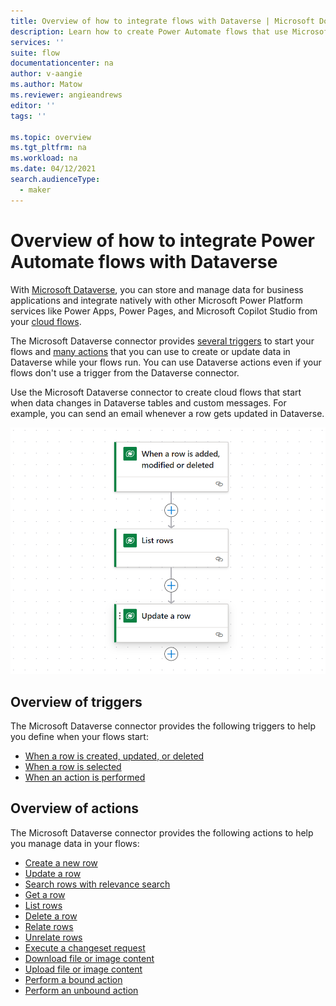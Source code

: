 ```yaml
---
title: Overview of how to integrate flows with Dataverse | Microsoft Docs
description: Learn how to create Power Automate flows that use Microsoft Dataverse, including triggers and actions.
services: ''
suite: flow
documentationcenter: na
author: v-aangie
ms.author: Matow
ms.reviewer: angieandrews
editor: ''
tags: ''

ms.topic: overview
ms.tgt_pltfrm: na
ms.workload: na
ms.date: 04/12/2021
search.audienceType: 
  - maker
---
```


# Overview of how to integrate Power Automate flows with Dataverse

With [Microsoft Dataverse](https://powerplatform.microsoft.com/dataverse/?ef_id=4425b9cfc5191d82cc2ed9a8b6fe9233:G:s&OCID=AID2100430_SEM_4425b9cfc5191d82cc2ed9a8b6fe9233:G:s&msclkid=4425b9cfc5191d82cc2ed9a8b6fe9233), you can store and manage data for business applications and integrate natively with other Microsoft Power Platform services like Power Apps, Power Pages, and Microsoft Copilot Studio from your [cloud flows](../overview-cloud.md).

The Microsoft Dataverse connector provides [several triggers](#overview-of-triggers) to start your flows and [many actions](#overview-of-actions) that you can use to create or update data in Dataverse while your flows run. You can use Dataverse actions even if your flows don't use a trigger from the Dataverse connector.

Use the Microsoft Dataverse connector to create cloud flows that start when data changes in Dataverse tables and custom messages. <!--todo, how is custom messages-->For example, you can send an email whenever a row gets updated in Dataverse.


![A screenshot of a flow triggering on changes in Dataverse, listing rows, and updating arow](example-dataverse-flow.png)

## Overview of triggers

The Microsoft Dataverse connector provides the following triggers to help you define when your flows start:

- [When a row is created, updated, or deleted](create-update-delete-trigger.md)
- [When a row is selected](row-selected.md)
- [When an action is performed](action-trigger.md)

## Overview of actions

The Microsoft Dataverse connector provides the following actions to help you manage data in your flows:<!-- Edit note: How about a See also link to more details about triggers or actions, like a page describing them. -->

- [Create a new row](create.md)
- [Update a row](update.md)
- [Search rows with relevance search](search.md)
- [Get a row](get-row-id.md)
- [List rows](list-rows.md)
- [Delete a row](delete-row.md)
- [Relate rows](relate-unrelate-rows.md)
- [Unrelate rows](relate-unrelate-rows.md)
- [Execute a changeset request](change-set.md)
- [Download file or image content](upload-download-file.md#download-file-or-image-content)
- [Upload file or image content](upload-download-file.md#upload-file-or-image-content)
- [Perform a bound action](bound-unbound.md#bound-actions)
- [Perform an unbound action](bound-unbound.md#unbound-actions)
